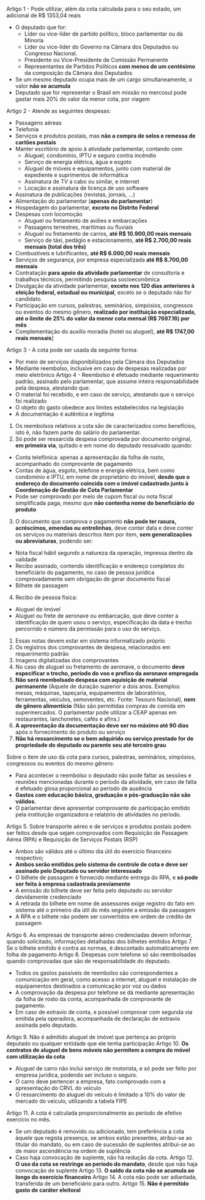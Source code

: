 Artigo 1 - Pode utilizar, além da cota calculada para o seu estado, um adicional de R$ 1353,04 reais
* O deputado que for:
  * Líder ou vice-líder de partido político, bloco parlamentar ou da Minoria
  * Líder ou vice-líder do Governo na Câmara dos Deputados ou Congresso Nacional.
  * Presidente ou Vice-Presidente de Comissão Permanente
  * Representantes de Partidos Políticos **com menos de um centésimo** da composição da Câmara dos Deputados
* Se um mesmo deputado ocupa mais de um cargo simultaneamente, o valor **não se acumula**
* Deputado que for representar o Brasil em missão no mercosul pode gastar mais 20% do valor da menor cota, por viagem

Artigo 2 - Atende as seguintes despesas:
* Passagens aéreas
* Telefonia
* Serviços e produtos postais, mas **não a compra de selos e remessa de cartões postais**
* Manter escritório de apoio à atividade parlamentar, contando com
  * Aluguel, condomínio, IPTU e seguro contra incêndio
  * Serviço de energia elétrica, água e esgoto
  * Aluguel de móveis e equipamentos, junto com material de expediente e suprimentos de informática
  * Assinatura de TV a cabo ou similar, e internet
  * Locação e assinatura de licença de uso software
* Assinatura de publicações (revistas, jornais, ...)
* Alimentação do parlamentar (**apenas do parlamentar**)
* Hospedagem do parlamentar, **exceto no Distrito Federal**
* Despesas com locomoção
  * Aluguel ou fretamento de aviões e embarcações
  * Passagens terrestres, marítimas ou fluviais
  * Aluguel ou fretamento de carros, **até R$ 10.900,00 reais mensais**
  * Serviço de táxi, pedágio e estacionamento, **até R$ 2.700,00 reais mensais (total dos três)**
* Combustíveis e lubrificantes, **até R$ 6.000,00 reais mensais**
* Serviços de segurança, por empresa especializada **até R$ 8.700,00 mensais**
* Contratação **para apoio da atividade parlamentar** de consultoria e trabalhos técnicos, permitindo pesquisa socioeconômica
* Divulgação da atividade parlamentar, **exceto nos 120 dias anteriores à eleição federal, estadual ou municipal**, exceto se o deputado não for candidato.
* Participação em cursos, palestras, seminários, simpósios, congressos ou eventos do mesmo gênero, **realizado por instituição especializada, até o limite de 25% do valor da menor cota mensal (R$ 7697.16) por mês**
* Complementação do auxílio moradia (hotel ou aluguel), **até R$ 1747,00 reais mensais**]

Artigo 3 - A cota pode ser usada da seguinte forma:
* Por meio de serviços disponibilizados pela Câmara dos Deputados
* Mediante reembolso, inclusive em caso de despesas realizadas por meio eletrônico
Artigo 4 - Reembolso é efetuado mediante requerimento padrão, assinado pelo parlamentar, que assume inteira responsabilidade pela despesa, atestando que:
* O material foi recebido, e em caso de serviço, atestando que o serviço foi realizado
* O objeto do gasto obedece aos limites estabelecidos na legislação
* A documentação é autêntica e legítima
1. Os reembolsos relativos a cota são de caracterizados como benefícios, isto é, não fazem parte do salário do parlamentar.
2. Só pode ser ressarcida despesa comprovada por documento original, **em primeira via**, quitado e em nome do deputado ressalvado quando:
  * Conta telefônica: apenas a apresentação da folha de rosto, acompanhado do comprovante de pagamento
  * Contas de água, esgoto, telefone e energia elétrica, bem como condomínio e IPTU, em nome de proprietário do imóvel, **desde que o endereço do documento coincida com o imóvel cadastrado junto à Coordenação de Gestão de Cota Parlamentar**
  * Pode ser comprovado por meio de cupom fiscal ou nota fiscal simplificada paga, mesmo que **não contenha nome do beneficiário do produto**
3. O documento que comprova o pagamento **não pode ter rasura, acréscimos, emendas ou entrelinhas**, deve conter data e deve conter os serviços ou materiais descritos item por item, **sem generalizações ou abreviaturas**, podendo ser:
  * Nota fiscal hábil segundo a natureza da operação, impressa dentro da validade
  * Recibo assinado, contendo identificação e endereço completos do beneficiário do pagamento, no caso de pessoa jurídica comprovadamente sem obrigação de gerar documento fiscal
  * Bilhete de passagem
4. Recibo de pessoa física:
  * Aluguel de imóvel
  * Aluguel ou frete de aeronave ou embarcação, que deve conter a identificação de quem usou o serviço, especificação da data e trecho percorrido e número da permissão para o uso do serviço.
1. Essas notas devem estar em sistema informatizado próprio
2. Os registros dos comprovantes de despesa, relacionados em requerimento padrão
3. Imagens digitalizadas dos comprovantes
4. No caso de aluguel ou fretamento de aeronave, o documento **deve especificar o trecho, período do voo e prefixo da aeronave empregada**
5. **Não será reembolsado despesa com aquisição de material permanente** (Aquele de duração superior a dois anos. Exemplos: mesas, máquinas, tapeçaria, equipamentos de laboratórios, ferramentas, veículos, semoventes, etc. Fonte: Tesouro Nacional), **nem de gênero alimentício** (Não são permitidas compras de comida em supermercados. O parlamentar pode utilizar a CEAP apenas em restaurantes, lanchonetes, cafés e afins.)
6. **A apresentação da documentação deve ser no máximo até 90 dias** após o fornecimento do produto ou serviço
7. **Não há ressarcimento se o bem adquirido ou serviço prestado for de propriedade do deputado ou parente seu até terceiro grau**

Sobre o item de uso da cota para cursos, palestras, seminários, simpósios, congressos ou eventos do mesmo gênero:
* Para acontecer o reembolso o deputado não pode faltar as sessões e reuniões mencionadas durante o período da atividade, em caso de falta é efetuado glosa proporcional ao período de ausência
* **Gastos com educação básica, graduação e pós-graduação não são válidos.**
* O parlamentar deve apresentar comprovante de participação emitido pela instituição organizadora e relatório de atividades no período.

Artigo 5. Sobre transporte aéreo e de serviços e produtos postais podem ser feitos desde que sejam comprovados com Requisição de Passagem Aérea (RPA) e Requisição de Serviços Postais (RSP)
* Ambos são válidos até o último dia útil do exercício financeiro respectivo;
* **Ambos serão emitidos pelo sistema de controle de cota e deve ser assinado pelo Deputado ou servidor interessado**
* O bilhete de passagem é fornecido mediante entrega do RPA, e **só pode ser feita à empresa cadastrada previamente**
* A emissão do bilhete deve ser feita pelo deputado ou servidor devidamente credenciado
* A retirada do bilhete em nome de assessores exige registro do fato em sistema até o primeiro dia útil do mês seguinte a emissão da passagem
* A RPA e o bilhete não podem ser convertidos em ordem de crédito de passagem

Artigo 6. As empresas de transporte aéreo credenciadas devem informar, quando solicitado, informações detalhadas dos bilhetes emitidos
Artigo 7. Se o bilhete emitido é contra as normas, é descontado automaticamente em folha de pagamento
Artigo 8. Despesas com telefone só são reembolsadas quando comprovadas que são de responsabilidade do deputado.
* Todos os gastos passíveis de reembolso são correspondentes a comunicação em geral, como acesso a internet, aluguel e instalação de equipamentos destinados a comunicação por voz ou dados
* A comprovação da despesa por telefone se dá mediante apresentação da folha de rosto da conta, acompanhada de comprovante de pagamento.
* Em caso de extravio de conta, e possível comprovar com segunda via emitida pela operadora, acompanhada de declaração de extravio assinada pelo deputado.

Artigo 9. Não é admitido aluguel de imóvel que pertença ao próprio deputado ou qualquer entidade que ele tenha participação
Artigo 10. **Os contratos de aluguel de bens móveis não permitem a compra do móvel com utilização da cota**
* Aluguel de carro não inclui serviço de motorista, e só pode ser feito por empresa jurídica, podendo ser incluso o seguro.
* O carro deve pertencer a empresa, fato comprovado com a apresentação do CRVL do veículo
* O ressarcimento do aluguel do veículo é limitado a 10% do valor de mercado do veículo, utilizando a tabela FIPE

Artigo 11. A cota é calculada proporcionalmente ao período de efetivo exercício no mês.
* Se um deputado é removido ou adicionado, tem preferência a cota àquele que regista presença, se ambos estão presentes, atribui-se ao titular do mandato, ou em caso de sucessão de suplentes atribui-se ao de maior ascendência na ordem de suplência
* Caso haja convocação de suplente, não há redução da cota.
Artigo 12. **O uso da cota se restringe ao período do mandato**, desde que não haja convocação de suplente
Artigo 13. **O saldo da cota não se acumula ao longo do exercício financeiro**
Artigo 14. A cota não pode ser adiantada, transferida de um beneficiário para outro.
Artigo 15. **Não é permitido gasto de caráter eleitoral**
